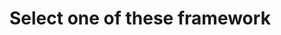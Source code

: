<script setup>
  import Icon from '../../../components/Icon.vue'
</script>

# Select one of these framework

<div style="display: grid; grid-template-columns: repeat(auto-fill, minmax(150px, 1fr)); gap: 5rem; margin-top: 2rem">
	<Icon tech="react" sizeIco=150 link="/docs/installation/framework/react" />
	<Icon tech="angular" sizeIco=150 link="/docs/installation/framework/angular" />
	<Icon tech="vue" sizeIco=150 link="/docs/installation/framework/vue" />
	<Icon tech="nextjs" sizeIco=150 link="/docs/installation/framework/nextjs" />
	<Icon tech="svelte" sizeIco=150 link="/docs/installation/framework/sveltekit" />
	<Icon tech="nuxt" sizeIco=150 link="/docs/installation/framework/nuxt" />
	<Icon tech="solid" sizeIco=150 link="/docs/installation/framework/solid" />
</div>
